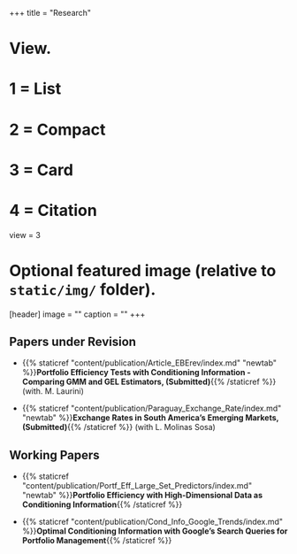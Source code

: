 +++
title = "Research"

# View.
#   1 = List
#   2 = Compact
#   3 = Card
#   4 = Citation
view = 3

# Optional featured image (relative to `static/img/` folder).
[header]
image = ""
caption = ""
+++

## Papers under Revision

* {{% staticref "content/publication/Article_EBErev/index.md" "newtab" %}}**Portfolio Efficiency Tests with Conditioning Information - Comparing GMM and GEL Estimators, (Submitted)**{{% /staticref %}}
(with. M. Laurini)

* {{% staticref "content/publication/Paraguay_Exchange_Rate/index.md" "newtab" %}}**Exchange Rates in South America’s Emerging Markets, (Submitted)**{{% /staticref %}}
(with L. Molinas Sosa)

## Working Papers

* {{% staticref "content/publication/Portf_Eff_Large_Set_Predictors/index.md" "newtab" %}}**Portfolio Efficiency with High-Dimensional Data as Conditioning Information**{{% /staticref %}}

* {{% staticref "content/publication/Cond_Info_Google_Trends/index.md" %}}**Optimal Conditioning Information with Google’s Search Queries for Portfolio Management**{{% /staticref %}}
